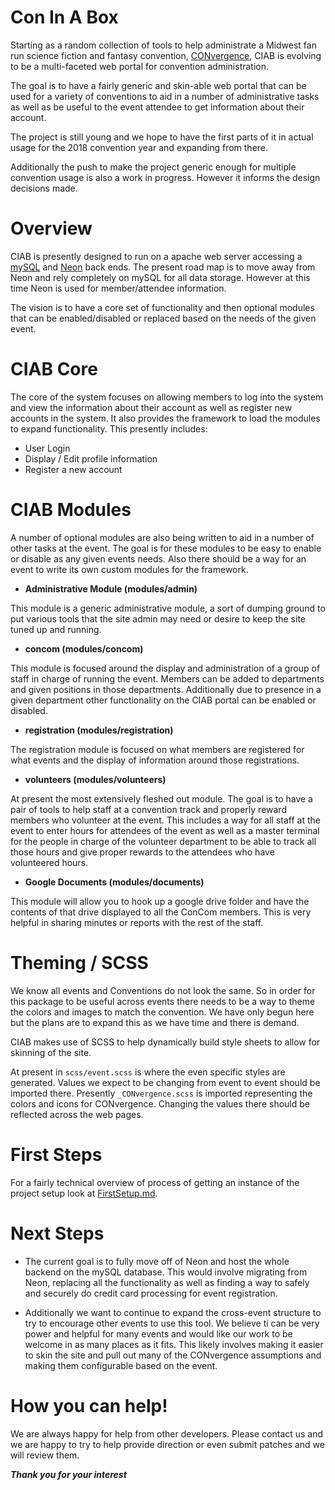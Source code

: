 # Con In A Box

Starting as a random collection of tools to help administrate a Midwest fan run science fiction and fantasy convention, [CONvergence](http://www.convergence-con.org/), CIAB is evolving to be a multi-faceted web portal for convention administration. 

The goal is to have a fairly generic and skin-able web portal that can be used for a variety of conventions to aid in a number of administrative tasks as well as be useful to the event attendee to get information about their account.

The project is still young and we hope to have the first parts of it in actual usage for the 2018 convention year and expanding from there. 

Additionally the push to make the project generic enough for multiple convention usage is also a work in progress. However it informs the design decisions made. 

# Overview

CIAB is presently designed to run on a apache web server accessing a [mySQL](https://www.mysql.com/) and [Neon](https://www.neoncrm.com/) back ends.  The present road map is to move away from Neon and rely completely on mySQL for all data storage. However at this time Neon is used for member/attendee information.

The vision is to have a core set of functionality and then optional modules that can be enabled/disabled or replaced based on the needs of the given event.

# CIAB Core

The core of the system focuses on allowing members to log into the system and view the information about their account as well as register new accounts in the system. It also provides the framework to load the modules to expand functionality.  This presently includes:

* User Login
* Display / Edit profile information
* Register a new account

# CIAB Modules

A number of optional modules are also being written to aid in a number of other tasks at the event. The goal is for these modules to be easy to enable or disable as any given events needs. Also there should be a way for an event to write its own custom modules for the framework.

* **Administrative Module (modules/admin)**

This module is a generic administrative module, a sort of dumping ground to put various tools that the site admin may need or desire to keep the site tuned up and running.

* **concom (modules/concom)**

This module is focused around the display and administration of a group of staff in charge of running the event. Members can be added to departments and given positions in those departments. Additionally due to presence in a given department other functionality on the CIAB portal can be enabled or disabled. 

* **registration (modules/registration)**

The registration module is focused on what members are registered for what events and the display of information around those registrations. 

* **volunteers (modules/volunteers)**

At present the most extensively fleshed out module. The goal is to have a pair of tools to help staff at a convention track and properly reward members who volunteer at the event. This includes a way for all staff at the event to enter hours for attendees of the event as well as a master terminal for the people in charge of the volunteer department to be able to track all those hours and give proper rewards to the attendees who have volunteered hours. 

* **Google Documents (modules/documents)**

This module will allow you to hook up a google drive folder and have the contents of that drive displayed to all the ConCom members. This is very helpful in sharing minutes or reports with the rest of the staff. 

# Theming / SCSS

We know all events and Conventions do not look the same. So in order for this package to be useful across events there needs to be a way to theme the colors and images to match the convention. We have only begun here but the plans are to expand this as we have time and there is demand. 

CIAB makes use of SCSS to help dynamically build style sheets to allow for skinning of the site.

At present in `scss/event.scss` is where the even specific styles are generated. Values we expect to be changing from event to event should be imported there. Presently `_CONvergence.scss` is imported representing the colors and icons for CONvergence. Changing the values there should be reflected across the web pages. 

# First Steps

For a fairly technical overview of process of getting an instance of the project setup look at [FirstSetup.md](FirstSetup.md). 

# Next Steps

* The current goal is to fully move off of Neon and host the whole backend on the mySQL database. This would involve migrating from Neon, replacing all the functionality as well as finding a way to safely and securely do credit card processing for event registration.

* Additionally we want to continue to expand the cross-event structure to try to encourage other events to use this tool. We believe ti can be very power and helpful for many events and would like our work to be welcome in as many places as it fits.  This likely involves making it easier to skin the site and pull out many of the CONvergence assumptions and making them configurable based on the event. 

# How you can help!

We are always happy for help from other developers. Please contact us and we are happy to try to help provide direction or even submit patches and we will review them. 

***Thank you for your interest***
